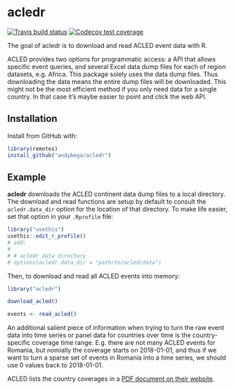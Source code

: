 
<!-- README.md is generated from README.Rmd. Please edit that file -->

# acledr

<!-- badges: start -->

[![Travis build
status](https://travis-ci.com/andybega/acledr.svg?branch=master)](https://travis-ci.com/andybega/acledr)
[![Codecov test
coverage](https://codecov.io/gh/andybega/acledr/branch/master/graph/badge.svg)](https://codecov.io/gh/andybega/acledr?branch=master)
<!-- badges: end -->

The goal of acledr is to download and read ACLED event data with R.

ACLED provides two options for programmatic access: a API that allows
specific event queries, and several Excel data dump files for each of
region datasets, e.g. Africa. This package solely uses the data dump
files. Thus downloading the data means the entire dump files will be
downloaded. This might not be the most efficient method if you only need
data for a single country. In that case it’s maybe easier to point and
click the web API.

## Installation

Install from GitHub with:

``` r
library(remotes)
install_github("andybega/acledr")
```

<!--
You can install the released version of acledr from [CRAN](https://CRAN.R-project.org) with:

``` r
install.packages("acledr")
```
-->

## Example

**acledr** downloads the ACLED continent data dump files to a local
directory. The download and read functions are setup by default to
consult the `acledr.data_dir` option for the location of that directory.
To make life easier, set that option in your `.Rprofile` file:

``` r
library("usethis")
usethis::edit_r_profile()
# add:
#
# # acledr data directory
# options(acledr.data_dir = "path/to/acled/data")
```

Then, to download and read all ACLED events into memory:

``` r
library("acledr")

download_acled()

events <- read_acled()
```

An additional salient piece of information when trying to turn the raw
event data into time series or panel data for countries over time is the
country-specific coverage time range. E.g. there are not many ACLED
events for Romania, but nomially the coverage starts on 2018-01-01, and
thus if we want to turn a sparse set of events in Romania into a time
series, we should use 0 values back to 2018-01-01.

ACLED lists the country coverages in a [PDF document on their
website](https://www.acleddata.com/wp-content/uploads/dlm_uploads/2018/02/Country-and-Time-Period-coverage_updatedJune2019-1.pdf).
